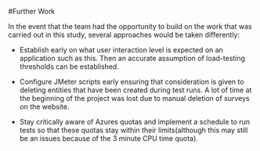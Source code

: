 #Further Work

In the event that the team had the opportunity to build on the work that was carried out in this study, several approaches would be taken differently:

- Establish early on what user interaction level is expected on an application such as this. Then an accurate assumption of load-testing thresholds can be established.

- Configure JMeter scripts early ensuring that consideration is given to deleting entities that have been created during test runs. A lot of time at the beginning of the project was lost due to manual deletion of surveys on the website.

- Stay critically aware of Azures quotas and implement a schedule to run tests so that these quotas stay within their  limits(although this may still be an issues because of the 3 minute CPU time quota).

